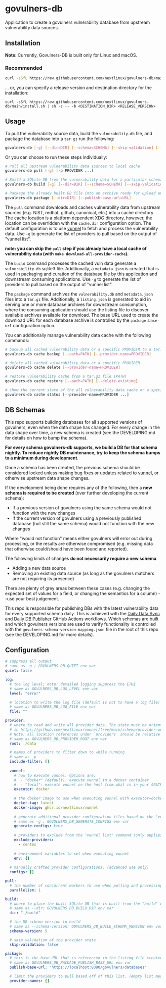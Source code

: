 # govulners-db

Application to create a govulners vulnerability database from upstream vulnerability data sources.

## Installation

**Note**: Currently, Govulners-DB is built only for Linux and macOS.

### Recommended

```bash
curl -sSfL https://raw.githubusercontent.com/nextlinux/govulners-db/main/install.sh | sh -s -- -b /usr/local/bin
```

... or, you can specify a release version and destination directory for the installation:

```
curl -sSfL https://raw.githubusercontent.com/nextlinux/govulners-db/main/install.sh | sh -s -- -b <DESTINATION_DIR> <RELEASE_VERSION>
```

## Usage

To pull the vulnerability source data, build the `vulnerability.db` file, and package the database into a `tar.gz` run the following:

```bash
govulners-db [-g] [--dir=DIR] [--schema=SCHEMA] [--skip-validation] [--publish-base-url=URL] [-p PROVIDER ...]
```

Or you can choose to run these steps individually:

```bash
# Pull all upstream vulnerability data sources to local cache
govulners-db pull [-g] [-p PROVIDER ...]

# Build a SQLite DB from the vulnerability data for a particular schema version
govulners-db build [-g] [--dir=DIR] [--schema=SCHEMA] [--skip-validation] [-p PROVIDER ...]

# Package the already built DB file into an archive ready for upload and serving
govulners-db package [--dir=DIR] [--publish-base-url=URL]
```

The `pull` command downloads and caches vulnerability data from upstream sources (e.g. NIST, redhat, github, canonical, etc.) into
a cache directory. The cache location is a platform dependent XDG directory, however, the location can be overridden with the `cache.dir`
configuration option. The default configuration is to use [vunnel](https://github.com/nextlinux/vunnel) to fetch and
process the vulnerability data. Use `-g` to generate the list of providers to pull based on the output of "vunnel list".

**note: you can skip the `pull` step if you already have a local cache of vulnerability data (with `make download-all-provider-cache`).**

The `build` command processes the cached vuln data generate a `vulnerability.db` sqlite3 file. Additionally, a `metadata.json`
is created that is used in packaging and curation of the database file by this application and downstream consuming applications.
Use `-g` to generate the list of providers to pull based on the output of "vunnel list".

The `package` command archives the `vulnerability.db` and `metadata.json` files into a `tar.gz` file. Additionally, a `listing.json`
is generated to aid in serving one or more database archives for downstream consumption, where the consuming application should
use the listing file to discover available archives available for download. The base URL used to create the download URL for each
database archive is controlled by the `package.base-url` configuration option.

You can additionally manage vulnerability data cache with the following commands:

```bash
# backup all cached vulnerability data or a specific PROVIDER to a tar.gz file (PATH)
govulners-db cache backup [--path=PATH] [--provider-name=PROVIDER]

# delete all cached vulnerability data or a specific PROVIDER
govulners-db cache delete [--provider-name=PROVIDER]

# restore vulnerability cache from a tar.gz file (PATH)
govulners-db cache restore [--path=PATH] [--delete-existing]

# show the current state of the all vulnerability data cache or a specific PROVIDER
govulners-db cache status [--provider-name=PROVIDER ...]
```

## DB Schemas

This repo supports building databases for all supported versions of govulners, even when the data shape has changed.
For every change in the data shape over time, a new schema is created (see the DEVELOPING.md for details on how to bump the schema).

**For every schema govulners-db supports, we build a DB for that schema nightly. To reduce nightly DB maintenance, try to keep the schema bumps to a minimum during development.**

Once a schema has been created, the previous schema should be considered locked unless making bug fixes or updates related to [vunnel](https://github.com/nextlinux/vunnel), or otherwise upstream data shape changes.

If the development being done requires any of the following, then a **new schema is required to be created** (over further developing the current schema):

- If a previous version of govulners using the same schema would not function with the new changes
- If the current version of govulners using a previously published database (but still the same schema) would not function with the new changes

Where "would not function" means either govulners will error out during processing, or the results are otherwise compromised (e.g. missing data that otherwise could/should have been found and reported).

The following kinds of changes **do not necessarily require a new schema**:

- Adding a new data source
- Removing an existing data source (as long as the govulners matchers are not requiring its presence)

There are plenty of grey areas between these cases (e.g. changing the expected set of values for a field, or changing the semantics for a column) --use your best judgement.

This repo is responsible for publishing DBs with the latest vulnerability data for every supported schema daily.
This is achieved with the [Daily Data Sync](https://github.com/nextlinux/govulners-db/actions/workflows/daily-data-sync.yaml) and [Daily DB Publisher](https://github.com/nextlinux/govulners-db/actions/workflows/daily-db-publisher.yaml) GitHub Actions workflows.
Which schemas are built and which govulners versions are used to verify functionality is controlled with the `govulners-schema-version-mapping.json` file in the root of this repo
(see the DEVELOPING.md for more details).

## Configuration

```yaml
# suppress all output
# same as -q ; GOVULNERS_DB_QUIET env var
quiet: false

log:
  # the log level; note: detailed logging suppress the ETUI
  # same as GOVULNERS_DB_LOG_LEVEL env var
  level: "error"

  # location to write the log file (default is not to have a log file)
  # same as GOVULNERS_DB_LOG_FILE env var
  file: ""

provider:
  # where to read and write all provider data. The state must be oriented as described 
  # in https://github.com/nextlinux/vunnel/tree/main/schema/provider-workspace-state .
  # Note: all location references under `providers` should be relative to this directory
  # same as GOVULNERS_DB_PROVIDER_ROOT env var
  root: ./data

  # names of providers to filter down to while running
  # same as -p
  include-filter: []
  
  vunnel:
    # how to execute vunnel. Options are:
    #  - "docker" (default): execute vunnel in a docker container
    #  - "local": execute vunnel on the host from what is in your $PATH
    executor: docker
    
    # the docker image to use when executing vunnel with executor=docker
    docker-tag: latest
    docker-image: ghcr.io/nextlinux/vunnel
    
    # generate additional provider configuration files based on the "vunnel list" command
    # same as -g ; GOVULNERS_DB_GENERATE_CONFIGS env var
    generate-configs: true
    
    # providers to exclude from the "vunnel list" command (only applies when generate-configs=true)
    exclude-providers:
      - centos
    
    # environment variables to set when executing vunnel
    env: {}
    
  # manually crafted provider configurations. (advanced use only)
  configs: []

pull:
  # the number of concurrent workers to use when pulling and processing data
  parallelism: 1

build:
  # where to place the built SQLite DB that is built from the "build" command
  # same as --dir; GOVULNERS_DB_BUILD_DIR env var
  dir: "./build"

  # the DB schema version to build
  # same as --schema-version; GOVULNERS_DB_BUILD_SCHEMA_VERSION env var
  schema-version: 5

  # skip validation of the provider state
  skip-validation: false

package:
  # this is the base URL that is referenced in the listing file created during the "package" command
  # same as GOVULNERS_DB_PACKAGE_PUBLISH_BASE_URL env var
  publish-base-url: "https://localhost:8080/govulners/databases"

  # limit the providers to pull based off of this list. (empty list means pull all providers)
  provider-names: []

```
